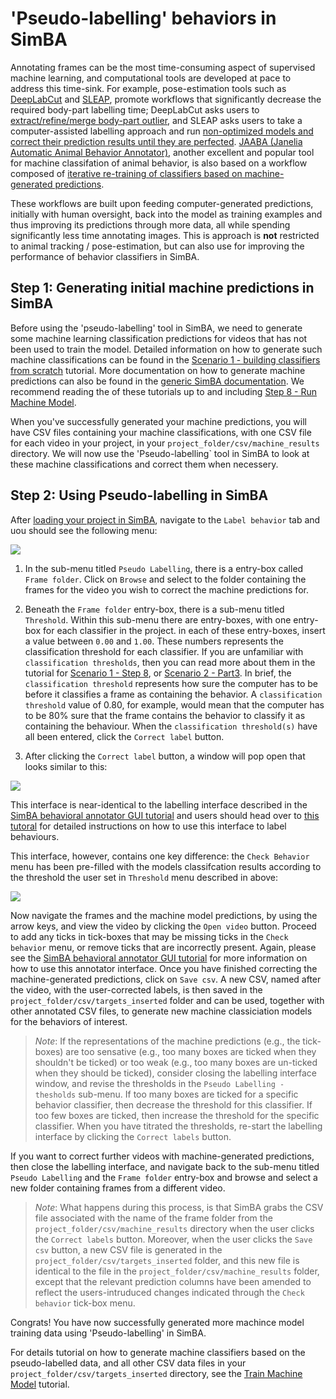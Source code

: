 # 'Pseudo-labelling' behaviors in SimBA

Annotating frames can be the most time-consuming aspect of supervised machine learning, and computational tools are developed at pace to address this time-sink. For example, pose-estimation tools such as [DeepLabCut](https://github.com/DeepLabCut/DeepLabCut) and [SLEAP](https://sleap.ai/), promote workflows that significantly decrease the required body-part labelling time; DeepLabCut asks users to [extract/refine/merge body-part outlier](https://github.com/DeepLabCut/DeepLabCut/blob/master/docs/UseOverviewGuide.md#optional-active-learning----network-refinement---extract-outlier-frames-from-a-video), and SLEAP asks users to take a computer-assisted labelling approach and run [non-optimized models and correct their prediction results until they are perfected](https://sleap.ai/tutorials/initial-training.html). [JAABA (Janelia Automatic Animal Behavior Annotator)](http://jaaba.sourceforge.net/), another excellent and  popular tool for machine classifation of animal behavior, is also based on a workflow composed of [iterative re-training of classifiers based on machine-generated predictions](http://jaaba.sourceforge.net/Training.html#Predictions).  

These workflows are built upon feeding computer-generated predictions, initially with human oversight, back into the model as training examples and thus improving its predictions through more data, all while spending significantly less time annotating images. This is approach is **not** restricted to animal tracking / pose-estimation, but can also use for improving the performance of behavior classifiers in SimBA.


## Step 1: Generating initial machine predictions in SimBA

Before using the 'pseudo-labelling' tool in SimBA, we need to generate some machine learning classification predictions for videos that has not been used to train the model. Detailed information on how to generate such machine classifications can be found in the [Scenario 1 - building classifiers from scratch](https://github.com/sgoldenlab/simba/blob/master/docs/Scenario1.md) tutorial. More documentation on how to generate machine predictions can also be found in the [generic SimBA documentation](https://github.com/sgoldenlab/simba/blob/master/docs/tutorial.md). We recommend reading the of these tutorials up to and including [Step 8 - Run Machine Model](https://github.com/sgoldenlab/simba/blob/master/docs/tutorial.md#step-8-run-machine-model). 

When you've successfully generated your machine predictions, you will have CSV files containing your machine classifications, with one CSV file for each video in your project, in your `project_folder/csv/machine_results` directory. We will now use the 'Pseudo-labelling` tool in SimBA to look at these machine classifications and correct them when necessery.

## Step 2: Using Pseudo-labelling in SimBA 

After [loading your project in SimBA](https://github.com/sgoldenlab/simba/blob/master/docs/tutorial.md#step-1-load-project-config), navigate to the `Label behavior` tab and uou should see the following menu:

![](/images/Pseudo_1.PNG)

1. In the sub-menu titled `Pseudo Labelling`, there is a entry-box called `Frame folder`. Click on `Browse` and select to the folder containing the frames for the video you wish to correct the machine predictions for.  

2. Beneath the `Frame folder` entry-box, there is a sub-menu titled `Threshold`. Within this sub-menu there are entry-boxes, with one entry-box for each classifier in the project. in each of these entry-boxes, insert a value between `0.00` and `1.00`. These numbers  represents the classification threshold for each classifier. If you are unfamiliar with `classification thresholds`, then you can read more about them in the tutorial for [Scenario 1 - Step 8](https://github.com/sgoldenlab/simba/blob/master/docs/tutorial.md#step-8-run-machine-model), or [Scenario 2 - Part3](https://github.com/sgoldenlab/simba/blob/master/docs/Scenario2.md#part-3-run-the-classifier-on-new-data). In brief, the `classification threshold` represents how sure the computer has to be before it classifies a frame as containing the behavior. A `classification threshold` value of 0.80, for example, would mean that the computer has to be 80% sure that the frame contains the behavior to classify it as containing the behaviour. When the `classification threshold(s)` have all been entered, click the `Correct label` button. 

3. After clicking the `Correct label` button, a window will pop open that looks similar to this:

![](/images/Visualize_05.PNG)

This interface is near-identical to the labelling interface described in the [SimBA behavioral annotator GUI tutorial](https://github.com/sgoldenlab/simba/blob/master/docs/labelling_aggression_tutorial.md) and users should head over to [this tutoral](https://github.com/sgoldenlab/simba/blob/master/docs/labelling_aggression_tutorial.md) for detailed instructions on how to use this interface to label behaviours.

This interface, however, contains one key difference: the `Check Behavior` menu has been pre-filled with the models classifcation results according to the threshold the user set in `Threshold` menu described in above: 

![](/images/Visualize_06.PNG)

Now navigate the frames and the machine model predictions, by using the arrow keys, and view the video by clicking the `Open video` button. Proceed to add any ticks in tick-boxes that may be missing ticks in the `Check behavior` menu, or remove ticks that are incorrectly present. Again, please see the [SimBA behavioral annotator GUI tutorial](https://github.com/sgoldenlab/simba/blob/master/docs/labelling_aggression_tutorial.md) for more information on how to use this annotator interface. Once you have finished correcting the machine-generated predictions, click on `Save csv`. A new CSV, named after the video, with the user-corrected labels, is then saved in the `project_folder/csv/targets_inserted` folder and can be used, together with other annotated CSV files, to generate new machine classiciation models for the behaviors of interest. 

>*Note*: If the representations of the machine predictions (e.g., the tick-boxes) are too sensative (e.g., too many boxes are ticked when they shouldn't be ticked) or too weak (e.g., too many boxes are un-ticked when they should be ticked), consider closing the labelling interface window, and revise the thresholds in the `Pseudo Labelling - thesholds` sub-menu. If too many boxes are ticked for a specific behavior classifier, then decrease the threshold for this classifier. If too few boxes are ticked, then increase the threshold for the specific classifier. When you have titrated the thresholds, re-start the labelling interface by clicking the `Correct labels` button.  

If you want to correct further videos with machine-generated predictions, then close the labelling interface, and navigate back to the sub-menu titled `Pseudo Labelling` and the `Frame folder` entry-box and browse and select a new folder containing frames from a different video. 

>*Note*: What happens during this process, is that SimBA grabs the CSV file associated with the name of the frame folder from the `project_folder/csv/machine_results` directory when the user clicks the `Correct labels` button. Moreover, when the user clicks the `Save csv` button, a new CSV file is generated in the `project_folder/csv/targets_inserted` folder, and this new file is identical to the file in the  `project_folder/csv/machine_results` folder, except that the relevant prediction columns have been amended to reflect the users-intruduced changes indicated through the `Check behavior` tick-box menu. 

Congrats! You have now successfully generated more machince model training data using 'Pseudo-labelling' in SimBA. 

For details tutorial on how to generate machine classifiers based on the pseudo-labelled data, and all other CSV data files in your `project_folder/csv/targets_inserted` directory,  see the [Train Machine Model](https://github.com/sgoldenlab/simba/blob/master/docs/tutorial.md#step-7-train-machine-model) tutorial. 



